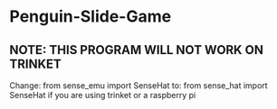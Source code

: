 # Penguin-Slide-Game

## NOTE: THIS PROGRAM WILL NOT WORK ON TRINKET

Change:
from sense_emu import SenseHat
to:
from sense_hat import SenseHat
if you are using trinket or a raspberry pi
